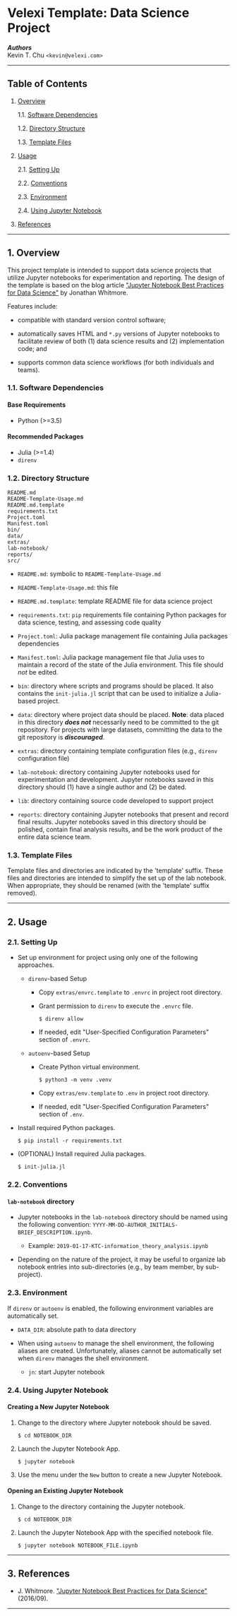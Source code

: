 Velexi Template: Data Science Project
=====================================

___Authors___  
Kevin T. Chu `<kevin@velexi.com>`

------------------------------------------------------------------------------

Table of Contents
-----------------

1. [Overview][#1]

   1.1. [Software Dependencies][#1.1]

   1.2. [Directory Structure][#1.2]

   1.3. [Template Files][#1.3]

2. [Usage][#2]

   2.1. [Setting Up][#2.1]

   2.2. [Conventions][#2.2]

   2.3. [Environment][#2.3]

   2.4. [Using Jupyter Notebook][#2.4]

3. [References][#3]

------------------------------------------------------------------------------

## 1. Overview

This project template is intended to support data science projects that
utilize Jupyter notebooks for experimentation and reporting. The design of
the template is based on the blog article
["Jupyter Notebook Best Practices for Data Science"][#whitmore-2016] by
Jonathan Whitmore.

Features include:

* compatible with standard version control software;

* automatically saves HTML and `*.py` versions of Jupyter notebooks to
  facilitate review of both (1) data science results and (2) implementation
  code; and

* supports common data science workflows (for both individuals and teams).

### 1.1. Software Dependencies

#### Base Requirements

* Python (>=3.5)

#### Recommended Packages ####

* Julia (>=1.4)
* `direnv`

### 1.2. Directory Structure

    README.md
    README-Template-Usage.md
    README.md.template
    requirements.txt
    Project.toml
    Manifest.toml
    bin/
    data/
    extras/
    lab-notebook/
    reports/
    src/

* `README.md`: symbolic to `README-Template-Usage.md`

* `README-Template-Usage.md`: this file

* `README.md.template`: template README file for data science project

* `requirements.txt`: `pip` requirements file containing Python packages for
  data science, testing, and assessing code quality

* `Project.toml`: Julia package management file containing Julia packages
  dependencies

* `Manifest.toml`: Julia package management file that Julia uses to maintain
  a record of the state of the Julia environment. This file should _not_ be
  edited.

* `bin`: directory where scripts and programs should be placed. It also
  contains the `init-julia.jl` script that can be used to initialize a
  Julia-based project.

* `data`: directory where project data should be placed. __Note__: data placed
  in this directory ___does not___ necessarily need to be committed to the git
  repository. For projects with large datasets, committing the data to the git
  repository is ___discouraged___.

* `extras`: directory containing template configuration files (e.g., `direnv`
  configuration file)

* `lab-notebook`: directory containing Jupyter notebooks used for
  experimentation and development. Jupyter notebooks saved in this directory
  should (1) have a single author and (2) be dated.

* `lib`: directory containing source code developed to support project

* `reports`: directory containing Jupyter notebooks that present and record
  final results. Jupyter notebooks saved in this directory should be polished,
  contain final analysis results, and be the work product of the entire data
  science team.

### 1.3. Template Files

Template files and directories are indicated by the 'template' suffix. These
files and directories are intended to simplify the set up of the lab notebook.
When appropriate, they should be renamed (with the 'template' suffix removed).

------------------------------------------------------------------------------

## 2. Usage

### 2.1. Setting Up

* Set up environment for project using only one of the following approaches.

  * `direnv`-based Setup

    * Copy `extras/envrc.template` to `.envrc` in project root directory.

    * Grant permission to `direnv` to execute the `.envrc` file.

      ```shell
      $ direnv allow
      ```

    * If needed, edit "User-Specified Configuration Parameters" section of
      `.envrc`.

  * `autoenv`-based Setup

    * Create Python virtual environment.

      ```shell
      $ python3 -m venv .venv
      ```

    * Copy `extras/env.template` to `.env` in project root directory.

    * If needed, edit "User-Specified Configuration Parameters" section of
      `.env`.

* Install required Python packages.

    ```shell
    $ pip install -r requirements.txt
    ```

* (OPTIONAL) Install required Julia packages.

    ```shell
    $ init-julia.jl
    ```

### 2.2. Conventions

#### `lab-notebook` directory

* Jupyter notebooks in the `lab-notebook` directory should be named using the
  following convention: `YYYY-MM-DD-AUTHOR_INITIALS-BRIEF_DESCRIPTION.ipynb`.

  * Example: `2019-01-17-KTC-information_theory_analysis.ipynb`

* Depending on the nature of the project, it may be useful to organize lab
  notebook entries into sub-directories (e.g., by team member, by sub-project).

### 2.3. Environment

If `direnv` or `autoenv` is enabled, the following environment variables are
automatically set.

* `DATA_DIR`: absolute path to data directory

* When using `autoenv` to manage the shell environment, the following aliases
  are created. Unfortunately, aliases cannot be automatically set when `direnv`   manages the shell environment.

  * `jn`: start Jupyter notebook

### 2.4. Using Jupyter Notebook

#### Creating a New Jupyter Notebook

1. Change to the directory where Jupyter notebook should be saved.

    ```shell
    $ cd NOTEBOOK_DIR
    ```

2. Launch the Jupyter Notebook App.

    ```shell
    $ jupyter notebook
    ```

3. Use the menu under the `New` button to create a new Jupyter Notebook.

#### Opening an Existing Jupyter Notebook

1. Change to the directory containing the Jupyter notebook.

    ```shell
    $ cd NOTEBOOK_DIR
    ```

2. Launch the Jupyter Notebook App with the specified notebook file.

    ```shell
    $ jupyter notebook NOTEBOOK_FILE.ipynb
    ```

------------------------------------------------------------------------------

## 3. References

* J. Whitmore.
  ["Jupyter Notebook Best Practices for Data Science"][#whitmore-2016]
  (2016/09).

------------------------------------------------------------------------------

[-----------------------------INTERNAL LINKS-----------------------------]: #

[#1]: #1-overview
[#1.1]: #11-software-dependencies
[#1.2]: #12-directory-structure
[#1.3]: #13-template-files

[#2]: #2-usage
[#2.1]: #21-setting-up
[#2.2]: #22-conventions
[#2.3]: #23-environment
[#2.4]: #24-using-jupyter-notebook

[#3]: #3-references

[-----------------------------EXTERNAL LINKS-----------------------------]: #

[#whitmore-2016]:
  https://www.svds.com/tbt-jupyter-notebook-best-practices-data-science/
